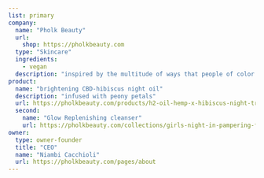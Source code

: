 ```yaml
---
list: primary
company:
  name: "Pholk Beauty"
  url:
    shop: https://pholkbeauty.com
  type: "Skincare"
  ingredients:
    - vegan
  description: "inspired by the multitude of ways that people of color infuse the globe with beauty"
product:
  name: "brightening CBD-hibiscus night oil"
  description: "infused with peony petals"
  url: https://pholkbeauty.com/products/h2-oil-hemp-x-hibiscus-night-treatment-for-all-skin
  second:
    name: "Glow Replenishing cleanser"
    url: https://pholkbeauty.com/collections/girls-night-in-pampering-faves/products/glow-replenishing-face-wash
owner:
  type: owner-founder
  title: "CEO"
  name: "Niambi Cacchioli"
  url: https://pholkbeauty.com/pages/about
---
```

